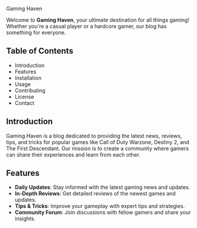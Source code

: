  Gaming Haven

Welcome to **Gaming Haven**, your ultimate destination for all things gaming! Whether you're a casual player or a hardcore gamer, our blog has something for everyone.

## Table of Contents
- Introduction
- Features
- Installation
- Usage
- Contributing
- License
- Contact

## Introduction
Gaming Haven is a blog dedicated to providing the latest news, reviews, tips, and tricks for popular games like Call of Duty Warzone, Destiny 2, and The First Descendant. Our mission is to create a community where gamers can share their experiences and learn from each other.

## Features
- **Daily Updates**: Stay informed with the latest gaming news and updates.
- **In-Depth Reviews**: Get detailed reviews of the newest games and updates.
- **Tips & Tricks**: Improve your gameplay with expert tips and strategies.
- **Community Forum**: Join discussions with fellow gamers and share your insights.

